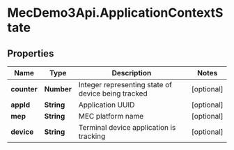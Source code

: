 # MecDemo3Api.ApplicationContextState

## Properties
Name | Type | Description | Notes
------------ | ------------- | ------------- | -------------
**counter** | **Number** | Integer representing state of device being tracked | [optional] 
**appId** | **String** | Application UUID | [optional] 
**mep** | **String** | MEC platform name | [optional] 
**device** | **String** | Terminal device application is tracking | [optional] 



